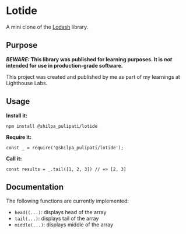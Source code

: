 # Lotide

A mini clone of the [Lodash](https://lodash.com) library.

## Purpose

**_BEWARE:_ This library was published for learning purposes. It is _not_ intended for use in production-grade software.**

This project was created and published by me as part of my learnings at Lighthouse Labs. 

## Usage

**Install it:**

`npm install @shilpa_pulipati/lotide`

**Require it:**

`const _ = require('@shilpa_pulipati/lotide');`

**Call it:**

`const results = _.tail([1, 2, 3]) // => [2, 3]`

## Documentation

The following functions are currently implemented:

* `head((...)`: displays head of the array
* `tail(...)`:  displays tail of the array
* `middle(...)`: displays middle of the array
